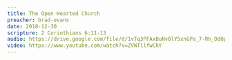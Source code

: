 ```yaml
---
title: The Open Hearted Church
preacher: brad-evans
date: 2018-12-30
scripture: 2 Corinthians 6:11-13
audio: https://drive.google.com/file/d/1vTq3PFAxBuNvOlY5xnGPa_7-Rh_DdOpL/view
video: https://www.youtube.com/watch?v=ZVWTllfwChY
---
```

